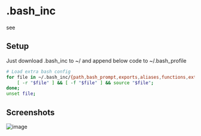 # .bash_inc

see ***[](https://github.com/altercation/solarized)***

## Setup
Just download .bash_inc to ~/
and append below code to ~/.bash_profile

```bash
# Load extra bash config
for file in ~/.bash_inc/{path,bash_prompt,exports,aliases,functions,extra}; do
    [ -r "$file" ] && [ -f "$file" ] && source "$file";
done;
unset file;
```
## Screenshots
![image](https://raw.githubusercontent.com/caviler/.bash_inc/master/screenshots.png)
